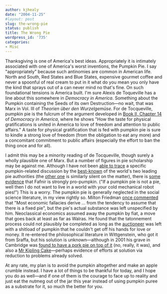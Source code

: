 ```yaml
---
author: kjhealy
date: "2004-11-25"
#layout: post
slug: the-wrong-pie
status: publish
title: The Wrong Pie
wordpress_id: '735'
categories:
- Misc
---
```


Thanksgiving is one of America's best ideas. Appropriately it is intimately associated with one of America's worst inventions, the Pumpkin Pie. I say "appropriately" because such antinomies are common in American life. North and South, Red States and Blue States, expensive gourmet coffee and never a spoonful of real cream to put in it what do you mean you only have the kind that sprays out of a can never mind no that's fine. On such foundational tensions is America built. I'm sure Alexis de Toqueville has a line about this somewhere in *Democracy in America*. Something about the Pumpkin containing the Seeds of its own Destruction—no wait, that was Marx in Vol. III of *Theorien über den Wurzelgemüse*. For de Tocqueville, pumpkin pie is the fulcrum of the argument developed in [Book II, Chapter 14](http://xroads.virginia.edu/~HYPER/DETOC/ch2_14.htm) of *Democracy in America*, where he shows "How the taste for physical gratifications is united in America to love of freedom and attention to public affairs." A taste for physical gratification that is fed with pumpkin pie is sure to kindle a strong love of freedom (from the obligation to eat any more) and a concomitant commitment to public affairs (especially the effort to ban the thing once and for all).

I admit this may be a minority reading of de Tocqueville, though surely a wholly plausible one of Marx. But a number of figures in pie scholarship may be against me. Although I have not been [able to trace](http://www.google.com/search?hl=en&lr=&safe=off&c2coff=1&q=fafblog+pie+blogging&btnG=Search) a specific pumpkin-related discussion by the [best-known](http://fafblog.blogspot.com/) of the world's two leading pie authorities (the [other one](http://www.weebl.jolt.co.uk/pie.htm) is similarly silent on the matter), there is [some evidence](http://examinedlife.typepad.com/johnbelle/2004/06/help_us_fafnir_.html) that Fafnir is strongly pro-pumpkin. ("If a pumpkin pie is not a pie, well then I do not want to live in a world with your cold mechanical robot pies!") This is a worry. The pumpkin pie is generally neglected in the social science literature, in my view rightly so. Milton Friedman [once commented](http://www.policyofliberty.net/quotes6.php) that "Most economic fallacies derive … from the tendency to assume that there is a fixed pie", but the pie's actual substance was left unspecified by him. Neoclassical economics assumed away the pumpkin by fiat, a move that goes back at least as far as Walras. He found that the tatonnement process could not plausibly be completed as long as the [auctioneer](http://economics.about.com/od/economicsglossary/g/walrasiana.htm) was left with a shitload of pumpkin that he couldn't get off his hands for love or money. It re-entered the philosophical literature in Wittgenstein, who got it from Sraffa, but his solution is unknown—although in 2001 his grave in Cambridge was [found to have a pork pie on top of it](http://myweb.lsbu.ac.uk/~stafflag/ludwigwittgenstein.html) (no, really, it was), and also a [Mr Kipling Cake](http://www.mrkipling.co.uk/about/)—perhaps evidence of efforts at solution via reduction to problems already solved.

At any rate, my plan is to avoid the pumpkin altogether and make an apple crumble instead. I have a lot of things to be thankful for today, and I hope you do as well—and if one of them is the courage to face up to reality and just eat the nutmeg out of the jar this year instead of using pumpkin puree as a substrate for it, so much the better for you.

